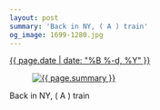 ```yaml
---
layout: post
summary: 'Back in NY, ( A ) train'
og_image: 1699-1280.jpg
---
```


<p>
 <time>
  <a href="/1699">
   {{ page.date | date: "%B %-d, %Y" }}
  </a>
 </time>
 <a href="/1699">
  <figure data-taken="11/13/2022">
   <img alt="{{ page.summary }}" sizes="(min-width: 700px) 50vw, calc(100vw - 2rem)" src="{{ site.assets_url }}/1699-640.jpg" srcset="{{ site.assets_url }}/1699-320.jpg 320w, {{ site.assets_url }}/1699-640.jpg 640w, {{ site.assets_url }}/1699-960.jpg 960w, {{ site.assets_url }}/1699-1280.jpg 1280w"/>
  </figure>
 </a>
 <span>
  Back in NY, ( A ) train
 </span>
</p>
